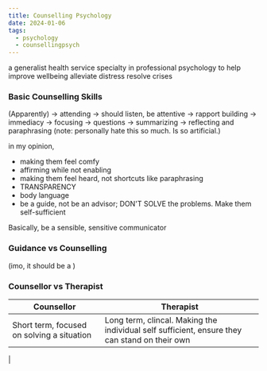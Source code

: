 ```yaml
---
title: Counselling Psychology
date: 2024-01-06
tags:
  - psychology
  - counsellingpsych
---
```


a generalist health service specialty in professional psychology
to help improve wellbeing
alleviate distress 
resolve crises

### Basic Counselling Skills 
(Apparently)
-> attending
-> should listen, be attentive
-> rapport building
-> immediacy
-> focusing
-> questions
-> summarizing
-> reflecting and paraphrasing (note: personally hate this so much. Is so artificial.)

in my opinion, 
- making them feel comfy 
- affirming while not enabling
- making them feel heard, not shortcuts like paraphrasing
- TRANSPARENCY 
- body language 
- be a guide, not be an advisor; DON'T SOLVE the problems. Make them self-sufficient 

Basically, be a sensible, sensitive communicator 

### Guidance vs Counselling 
(imo, it should be a )

### Counsellor vs Therapist
|Counsellor|Therapist|
|---|---|
|Short term, focused on solving a situation| Long term, clincal. Making the individual self sufficient, ensure they can stand on their own|
|

